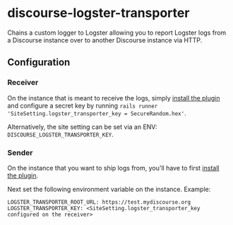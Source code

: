 # discourse-logster-transporter

Chains a custom logger to Logster allowing you to report Logster logs from a
Discourse instance over to another Discourse instance via HTTP.

## Configuration

### Receiver

On the instance that is meant to receive the logs, simply [install the plugin](https://meta.discourse.org/t/install-plugins-in-discourse/19157)
and configure a secret key by running `rails runner 'SiteSetting.logster_transporter_key = SecureRandom.hex'`.

Alternatively, the site setting can be set via an ENV: `DISCOURSE_LOGSTER_TRANSPORTER_KEY`.

### Sender

On the instance that you want to ship logs from, you'll have to first [install the plugin](<(https://meta.discourse.org/t/install-plugins-in-discourse/19157)>).

Next set the following environment variable on the instance. Example:

```
LOGSTER_TRANSPORTER_ROOT_URL: https://test.mydiscourse.org
LOGSTER_TRANSPORTER_KEY: <SiteSetting.logster_transporter_key configured on the receiver>
```
